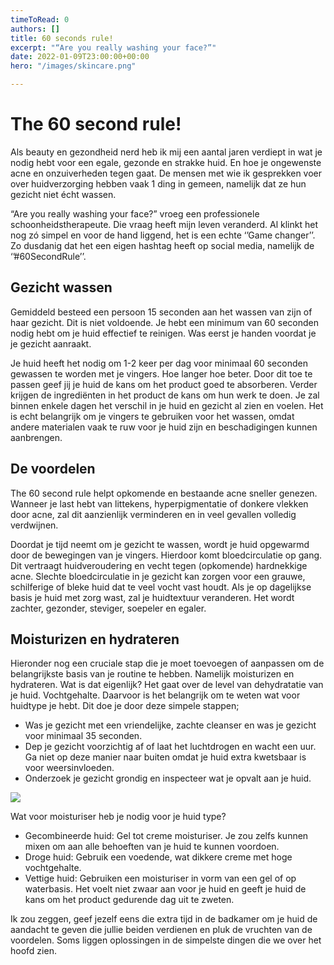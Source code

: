 ```yaml
---
timeToRead: 0
authors: []
title: 60 seconds rule!
excerpt: "“Are you really washing your face?”"
date: 2022-01-09T23:00:00+00:00
hero: "/images/skincare.png"

---
```

# The 60 second rule!

Als beauty en gezondheid nerd heb ik mij een aantal jaren verdiept in wat je nodig hebt voor een egale, gezonde en strakke huid. En hoe je ongewenste acne en onzuiverheden tegen gaat. De mensen met wie ik gesprekken voer over huidverzorging hebben vaak 1 ding in gemeen, namelijk dat ze hun gezicht niet écht wassen.

“Are you really washing your face?” vroeg een professionele schoonheidstherapeute. Die vraag heeft mijn leven veranderd. Al klinkt het nog zó simpel en voor de hand liggend, het is een echte ‘’Game changer’’. Zo dusdanig dat het een eigen hashtag heeft op social media, namelijk de ‘’#60SecondRule’’.

## Gezicht wassen

Gemiddeld besteed een persoon 15 seconden aan het wassen van zijn of haar gezicht. Dit is niet voldoende. Je hebt een minimum van 60 seconden nodig hebt om je huid effectief te reinigen. Was eerst je handen voordat je je gezicht aanraakt.

Je huid heeft het nodig om 1-2 keer per dag voor minimaal 60 seconden gewassen te worden met je vingers. Hoe langer hoe beter. Door dit toe te passen geef jij je huid de kans om het product goed te absorberen. Verder krijgen de ingrediënten in het product de kans om hun werk te doen. Je zal binnen enkele dagen het verschil in je huid en gezicht al zien en voelen. Het is echt belangrijk om je vingers te gebruiken voor het wassen, omdat andere materialen vaak te ruw voor je huid zijn en beschadigingen kunnen aanbrengen.

## De voordelen

The 60 second rule helpt opkomende en bestaande acne sneller genezen. Wanneer je last hebt van littekens, hyperpigmentatie of donkere vlekken door acne, zal dit aanzienlijk verminderen en in veel gevallen volledig verdwijnen.

Doordat je tijd neemt om je gezicht te wassen, wordt je huid opgewarmd door de bewegingen van je vingers. Hierdoor komt bloedcirculatie op gang. Dit vertraagt huidveroudering en vecht tegen (opkomende) hardnekkige acne. Slechte bloedcirculatie in je gezicht kan zorgen voor een grauwe, schilferige of bleke huid dat te veel vocht vast houdt.  Als je op dagelijkse basis je huid met zorg wast, zal je huidtextuur veranderen. Het wordt zachter, gezonder, steviger, soepeler en egaler.

## Moisturizen en hydrateren

Hieronder nog een cruciale stap die je moet toevoegen of aanpassen om de belangrijkste basis van je routine te hebben. Namelijk moisturizen  en hydrateren. Wat is dat eigenlijk? Het gaat over de level van dehydratatie van je huid. Vochtgehalte. Daarvoor is het belangrijk om te weten wat voor huidtype je hebt. Dit doe je door deze simpele stappen;

* Was je gezicht met een vriendelijke, zachte cleanser en was je gezicht voor minimaal 35 seconden.
* Dep je gezicht voorzichtig af of laat het luchtdrogen en wacht een uur. Ga niet op deze manier naar buiten omdat je huid extra kwetsbaar is voor weersinvloeden.
* Onderzoek je gezicht grondig en inspecteer wat je opvalt aan je huid.

![](/images/image-from-ios-2.jpg)

Wat voor moisturiser heb je nodig voor je huid type?

* Gecombineerde huid: Gel tot creme moisturiser. Je zou zelfs kunnen mixen om aan alle behoeften van je huid te kunnen voordoen.
* Droge huid: Gebruik een voedende, wat dikkere creme met hoge vochtgehalte.
* Vettige huid: Gebruiken een moisturiser in vorm van een gel of op waterbasis. Het voelt niet zwaar aan voor je huid en geeft je huid de kans om het product gedurende dag uit te zweten.

Ik zou zeggen, geef jezelf eens die extra tijd in de badkamer om je huid de aandacht te geven die jullie beiden verdienen en pluk de vruchten van de voordelen. Soms liggen oplossingen in de simpelste dingen die we over het hoofd zien.